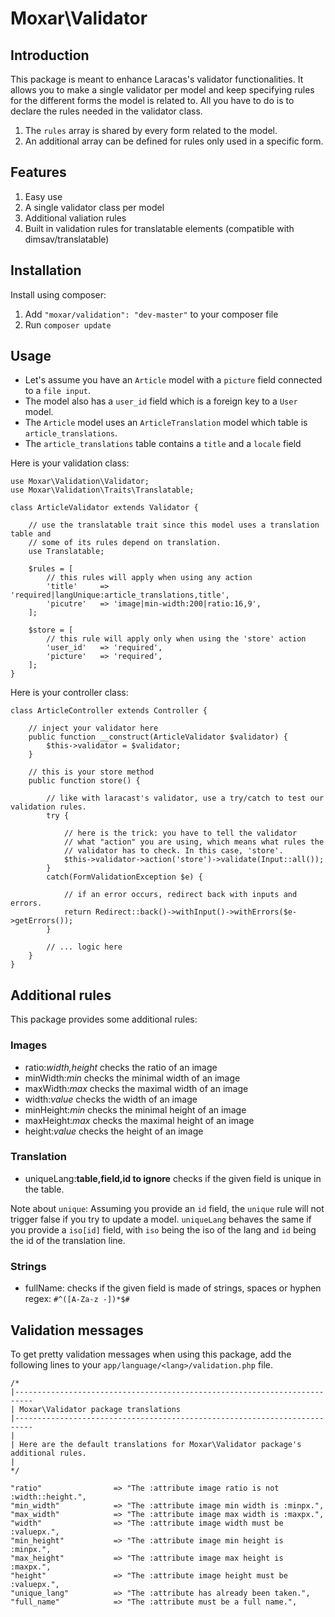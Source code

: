 # Moxar\Validator

## Introduction

This package is meant to enhance Laracas's validator functionalities. It allows you to make a single validator per model and keep specifying rules for the different forms the model is related to. All you have to do is to declare the rules needed in the validator class.

1. The `rules` array is shared by every form related to the model.
2. An additional array can be defined for rules only used in a specific form.

## Features

1. Easy use
2. A single validator class per model
3. Additional valiation rules
4. Built in validation rules for translatable elements (compatible with dimsav/translatable)

## Installation

Install using composer:

1. Add `"moxar/validation": "dev-master"` to your composer file
2. Run `composer update`

## Usage

* Let's assume you have an `Article` model with a `picture` field connected to a `file input`.
* The model also has a `user_id` field which is a foreign key to a `User` model.
* The `Article` model uses an `ArticleTranslation` model which table is `article_translations`.
* The `article_translations` table contains a `title` and a `locale` field

Here is your validation class:

    use Moxar\Validation\Validator;
    use Moxar\Validation\Traits\Translatable;

    class ArticleValidator extends Validator {
    
        // use the translatable trait since this model uses a translation table and 
        // some of its rules depend on translation.
        use Translatable;
    
        $rules = [
            // this rules will apply when using any action
            'title'     => 'required|langUnique:article_translations,title',
            'picutre'   => 'image|min-width:200|ratio:16,9',
        ];
        
        $store = [
            // this rule will apply only when using the 'store' action
            'user_id'   => 'required',
            'picture'   => 'required',
        ];
    }
    
Here is your controller class:

    class ArticleController extends Controller {
    
        // inject your validator here
        public function __construct(ArticleValidator $validator) {
            $this->validator = $validator;
        }
    
        // this is your store method
        public function store() {
        
            // like with laracast's validator, use a try/catch to test our validation rules.
            try {
            
                // here is the trick: you have to tell the validator 
                // what "action" you are using, which means what rules the
                // validator has to check. In this case, 'store'.
                $this->validator->action('store')->validate(Input::all());
            }
            catch(FormValidationException $e) {
            
                // if an error occurs, redirect back with inputs and errors.
                return Redirect::back()->withInput()->withErrors($e->getErrors());
            }
            
            // ... logic here
        }
    }

## Additional rules

This package provides some additional rules:

### Images
* ratio:*width,height* checks the ratio of an image
* minWidth:*min* checks the minimal width of an image
* maxWidth:*max* checks the maximal width of an image
* width:*value* checks the width of an image
* minHeight:*min* checks the minimal height of an image
* maxHeight:*max* checks the maximal height of an image
* height:*value* checks the height of an image

### Translation

* uniqueLang:**table,field,id to ignore** checks if the given field is unique in the table.

Note about `unique`: Assuming you provide an `id` field, the `unique` rule will not trigger false if you try to update a model.
`uniqueLang` behaves the same if you provide a `iso[id]` field, with `iso` being the iso of the lang and `id` being the id of the translation line.

### Strings

* fullName: checks if the given field is made of strings, spaces or hyphen 
regex: `#^([A-Za-z -])*$#`

## Validation messages

To get pretty validation messages when using this package, add the following lines to your `app/language/<lang>/validation.php` file.

    /*
    |--------------------------------------------------------------------------
    | Moxar\Validator package translations
    |--------------------------------------------------------------------------
    |
    | Here are the default translations for Moxar\Validator package's additional rules.
    |
    */
    
    "ratio"                => "The :attribute image ratio is not :width::height.",
    "min_width"            => "The :attribute image min width is :minpx.",
    "max_width"            => "The :attribute image max width is :maxpx.",
    "width"                => "The :attribute image width must be :valuepx.",
    "min_height"           => "The :attribute image min height is :minpx.",
    "max_height"           => "The :attribute image max height is :maxpx.",
    "height"               => "The :attribute image height must be :valuepx.",
    "unique_lang"          => "The :attribute has already been taken.",
    "full_name"            => "The :attribute must be a full name.",
